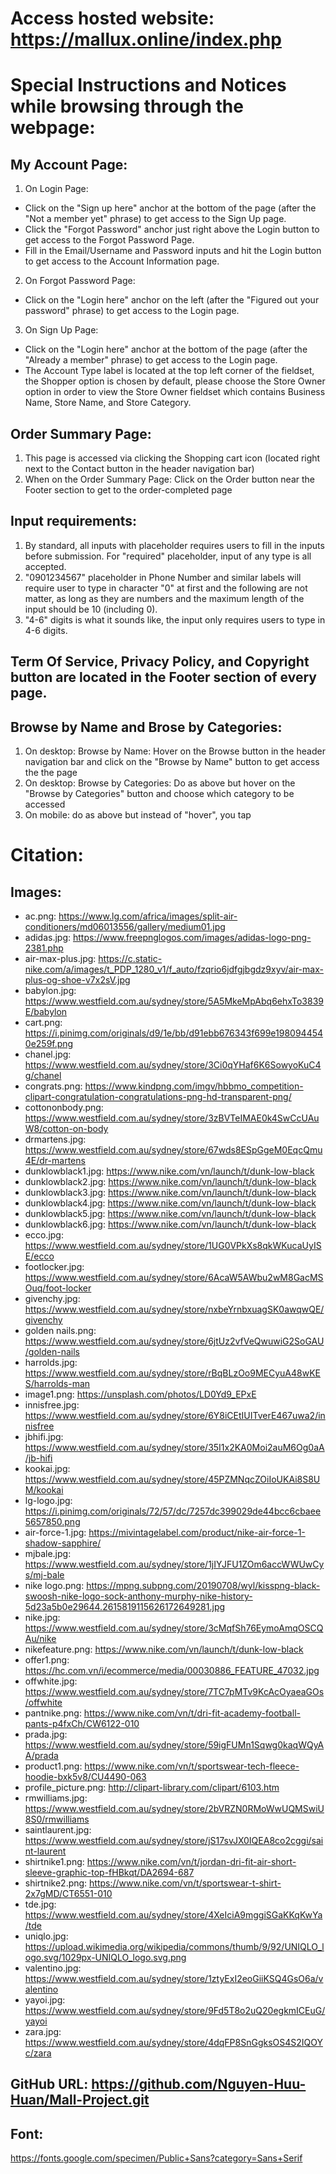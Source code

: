 # Access hosted website: https://mallux.online/index.php

# Special Instructions and Notices while browsing through the webpage:
## My Account Page:
1. On Login Page:
- Click on the "Sign up here" anchor at the bottom of the page (after the "Not a member yet" phrase) to get access to the Sign Up page.
- Click the "Forgot Password" anchor just right above the Login button to get access to the Forgot Password Page.
- Fill in the Email/Username and Password inputs and hit the Login button to get access to the Account Information page.
2. On Forgot Password Page:
- Click on the "Login here" anchor on the left (after the "Figured out your password" phrase) to get access to the Login page.
3. On Sign Up Page:
- Click on the "Login here" anchor at the bottom of the page (after the "Already a member" phrase) to get access to the Login page.
- The Account Type label is located at the top left corner of the fieldset, the Shopper option is chosen by default, please choose the Store Owner option in order to view the Store Owner fieldset which contains Business Name, Store Name, and Store Category.
                 
## Order Summary Page: 
1. This page is accessed via clicking the Shopping cart icon (located right next to the Contact button in the header navigation bar)
2. When on the Order Summary Page: Click on the Order button near the Footer section to get to the order-completed page
      
## Input requirements: 
1. By standard, all inputs with placeholder requires users to fill in the inputs before submission. For "required" placeholder, input of any type is all
   accepted.
2. "0901234567" placeholder in Phone Number and similar labels will require user to type in character "0" at first and the following are not matter, as
   long as they are numbers and the maximum length of the input should be 10 (including 0).
3. "4-6" digits is what it sounds like, the input only requires users to type in 4-6 digits.
            
## Term Of Service, Privacy Policy, and Copyright button are located in the Footer section of every page.
 
## Browse by Name and Brose by Categories:
1.  On desktop: Browse by Name: Hover on the Browse button in the header navigation bar and click on the "Browse by Name" button to get access the the page
2.  On desktop: Browse by Categories: Do as above but hover on the "Browse by Categories" button and choose which category to be accessed
3. On mobile: do as above but instead of "hover", you tap
       
      
# Citation:
## Images:
- ac.png: https://www.lg.com/africa/images/split-air-conditioners/md06013556/gallery/medium01.jpg
- adidas.jpg: https://www.freepnglogos.com/images/adidas-logo-png-2381.php
- air-max-plus.jpg: https://c.static-nike.com/a/images/t_PDP_1280_v1/f_auto/fzqrio6jdfgjbgdz9xyv/air-max-plus-og-shoe-v7x2sV.jpg
- babylon.jpg: https://www.westfield.com.au/sydney/store/5A5MkeMpAbq6ehxTo3839E/babylon
- cart.png: https://i.pinimg.com/originals/d9/1e/bb/d91ebb676343f699e1980944540e259f.png
- chanel.jpg: https://www.westfield.com.au/sydney/store/3Ci0qYHaf6K6SowyoKuC4g/chanel
- congrats.png: https://www.kindpng.com/imgv/hbbmo_competition-clipart-congratulation-congratulations-png-hd-transparent-png/
- cottononbody.png: https://www.westfield.com.au/sydney/store/3zBVTeIMAE0k4SwCcUAuW8/cotton-on-body
- drmartens.jpg: https://www.westfield.com.au/sydney/store/67wds8ESpGgeM0EqcQmu4E/dr-martens
- dunklowblack1.jpg: https://www.nike.com/vn/launch/t/dunk-low-black
- dunklowblack2.jpg: https://www.nike.com/vn/launch/t/dunk-low-black
- dunklowblack3.jpg: https://www.nike.com/vn/launch/t/dunk-low-black
- dunklowblack4.jpg: https://www.nike.com/vn/launch/t/dunk-low-black
- dunklowblack5.jpg: https://www.nike.com/vn/launch/t/dunk-low-black
- dunklowblack6.jpg: https://www.nike.com/vn/launch/t/dunk-low-black
- ecco.jpg: https://www.westfield.com.au/sydney/store/1UG0VPkXs8qkWKucaUyISE/ecco
- footlocker.jpg: https://www.westfield.com.au/sydney/store/6AcaW5AWbu2wM8GacMSOuq/foot-locker
- givenchy.jpg: https://www.westfield.com.au/sydney/store/nxbeYrnbxuagSK0awqwQE/givenchy
- golden nails.png: https://www.westfield.com.au/sydney/store/6jtUz2vfVeQwuwiG2SoGAU/golden-nails
- harrolds.jpg: https://www.westfield.com.au/sydney/store/rBqBLzOo9MECyuA48wKES/harrolds-man
- image1.png: https://unsplash.com/photos/LD0Yd9_EPxE
- innisfree.jpg: https://www.westfield.com.au/sydney/store/6Y8iCEtIUITverE467uwa2/innisfree
- jbhifi.jpg: https://www.westfield.com.au/sydney/store/35I1x2KA0Moi2auM6Og0aA/jb-hifi
- kookai.jpg: https://www.westfield.com.au/sydney/store/45PZMNqcZOiIoUKAi8S8UM/kookai
- lg-logo.jpg: https://i.pinimg.com/originals/72/57/dc/7257dc399029de44bcc6cbaee5657850.png
- air-force-1.jpg: https://mivintagelabel.com/product/nike-air-force-1-shadow-sapphire/
- mjbale.jpg: https://www.westfield.com.au/sydney/store/1jIYJFU1ZOm6accWWUwCys/mj-bale
- nike logo.png: https://mpng.subpng.com/20190708/wyl/kisspng-black-swoosh-nike-logo-sock-anthony-murphy-nike-history-5d23a5b0e29644.2615819115626172649281.jpg
- nike.jpg: https://www.westfield.com.au/sydney/store/3cMqfSh76EymoAmqOSCQAu/nike
- nikefeature.png: https://www.nike.com/vn/launch/t/dunk-low-black
- offer1.png: https://hc.com.vn/i/ecommerce/media/00030886_FEATURE_47032.jpg
- offwhite.jpg: https://www.westfield.com.au/sydney/store/7TC7pMTv9KcAcOyaeaGOs/offwhite
- pantnike.png: https://www.nike.com/vn/t/dri-fit-academy-football-pants-p4fxCh/CW6122-010
- prada.jpg: https://www.westfield.com.au/sydney/store/59igFUMn1Sqwg0kaqWQyAA/prada
- product1.png: https://www.nike.com/vn/t/sportswear-tech-fleece-hoodie-bxk5v8/CU4490-063
- profile_picture.png: http://clipart-library.com/clipart/6103.htm
- rmwilliams.jpg: https://www.westfield.com.au/sydney/store/2bVRZN0RMoWwUQMSwiU8S0/rmwilliams
- saintlaurent.jpg: https://www.westfield.com.au/sydney/store/jS17svJX0IQEA8co2cggi/saint-laurent
- shirtnike1.png: https://www.nike.com/vn/t/jordan-dri-fit-air-short-sleeve-graphic-top-fHBkqt/DA2694-687
- shirtnike2.png: https://www.nike.com/vn/t/sportswear-t-shirt-2x7gMD/CT6551-010
- tde.jpg: https://www.westfield.com.au/sydney/store/4XeIciA9mggiSGaKKqKwYa/tde
- uniqlo.jpg: https://upload.wikimedia.org/wikipedia/commons/thumb/9/92/UNIQLO_logo.svg/1029px-UNIQLO_logo.svg.png
- valentino.jpg: https://www.westfield.com.au/sydney/store/1ztyExI2eoGiiKSQ4GsO6a/valentino
- yayoi.jpg: https://www.westfield.com.au/sydney/store/9Fd5T8o2uQ20egkmICEuG/yayoi
- zara.jpg: https://www.westfield.com.au/sydney/store/4dqFP8SnGgksOS4S2IQOYc/zara
## GitHub URL: https://github.com/Nguyen-Huu-Huan/Mall-Project.git       
## Font:
https://fonts.google.com/specimen/Public+Sans?category=Sans+Serif
	
	
